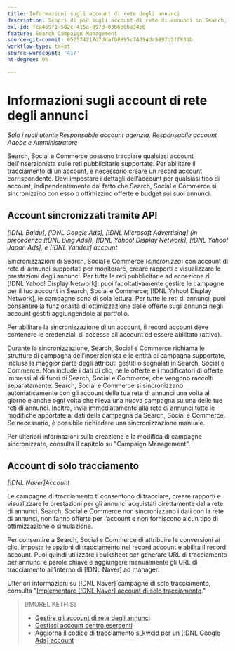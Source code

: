 ```yaml
---
title: Informazioni sugli account di rete degli annunci
description: Scopri di più sugli account di rete di annunci in Search, Social e Commerce.
exl-id: fca469f1-502c-415a-897d-03b6e6ba34e8
feature: Search Campaign Management
source-git-commit: 052574217d7ddafb8895c74094da5997b5ff83db
workflow-type: tm+mt
source-wordcount: '417'
ht-degree: 0%

---
```


# Informazioni sugli account di rete degli annunci

*Solo i ruoli utente Responsabile account agenzia, Responsabile account Adobe e Amministratore*

Search, Social e Commerce possono tracciare qualsiasi account dell’inserzionista sulle reti pubblicitarie supportate. Per abilitare il tracciamento di un account, è necessario creare un record account corrispondente. Devi impostare i dettagli dell’account per qualsiasi tipo di account, indipendentemente dal fatto che Search, Social e Commerce si sincronizzino con esso o ottimizzino offerte e budget sui suoi annunci.

## Account sincronizzati tramite API

*[!DNL Baidu], [!DNL Google Ads], [!DNL Microsoft Advertising] (in precedenza [!DNL Bing Ads]), [!DNL Yahoo! Display Network], [!DNL Yahoo! Japan Ads], e [!DNL Yandex] account*

Sincronizzazioni di Search, Social e Commerce (*sincronizza*) con account di rete di annunci supportati per monitorare, creare rapporti e visualizzare le prestazioni degli annunci. Per tutte le reti pubblicitarie ad eccezione di [!DNL Yahoo! Display Network], puoi facoltativamente gestire le campagne per il tuo account in Search, Social e Commerce; [!DNL Yahoo! Display Network], le campagne sono di sola lettura. Per tutte le reti di annunci, puoi consentire la funzionalità di ottimizzazione delle offerte sugli annunci negli account gestiti aggiungendole ai portfolio.

Per abilitare la sincronizzazione di un account, il record account deve contenere le credenziali di accesso all&#39;account ed essere abilitato (attivo).

Durante la sincronizzazione, Search, Social e Commerce richiama le strutture di campagna dell’inserzionista e le entità di campagna supportate, inclusa la maggior parte degli attributi gestiti o segnalati in Search, Social e Commerce. Non include i dati di clic, né le offerte e i modificatori di offerte immessi al di fuori di Search, Social e Commerce, che vengono raccolti separatamente. Search, Social e Commerce si sincronizzano automaticamente con gli account della tua rete di annunci una volta al giorno e anche ogni volta che rileva una nuova campagna su una delle tue reti di annunci. Inoltre, invia immediatamente alla rete di annunci tutte le modifiche apportate ai dati della campagna da Search, Social e Commerce. Se necessario, è possibile richiedere una sincronizzazione manuale.

Per ulteriori informazioni sulla creazione e la modifica di campagne sincronizzate, consulta il capitolo su &quot;Campaign Management&quot;.

## Account di solo tracciamento

*[!DNL Naver]Account*

Le campagne di tracciamento ti consentono di tracciare, creare rapporti e visualizzare le prestazioni per gli annunci acquistati direttamente dalla rete di annunci. Search, Social e Commerce non sincronizzano i dati con la rete di annunci, non fanno offerte per l’account e non forniscono alcun tipo di ottimizzazione o simulazione.

Per consentire a Search, Social e Commerce di attribuire le conversioni ai clic, imposta le opzioni di tracciamento nel record account e abilita il record account. Puoi quindi utilizzare i bulksheet per generare URL di tracciamento per annunci e parole chiave e aggiungere manualmente gli URL di tracciamento all’interno di [!DNL Naver] ad manager.

Ulteriori informazioni su [!DNL Naver] campagne di solo tracciamento, consulta &quot;[Implementare [!DNL Naver] account di solo tracciamento](/help/search-social-commerce/campaign-management/naver-tracking-only-account-implement.md).&quot;

>[!MORELIKETHIS]
>
>* [Gestire gli account di rete degli annunci](ad-network-account-manage.md)
>* [Gestisci account centro esercenti](merchant-account-manage.md)
>* [Aggiorna il codice di tracciamento s\_kwcid per un [!DNL Google Ads] account](update-skwcid-google.md)
